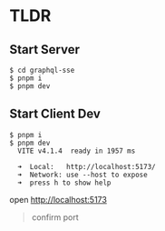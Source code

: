# TLDR

## Start Server

```shell
$ cd graphql-sse
$ pnpm i
$ pnpm dev
```

## Start Client Dev

```shell
$ pnpm i
$ pnpm dev
  VITE v4.1.4  ready in 1957 ms

  ➜  Local:   http://localhost:5173/
  ➜  Network: use --host to expose
  ➜  press h to show help
```

open <http://localhost:5173>

> confirm port
